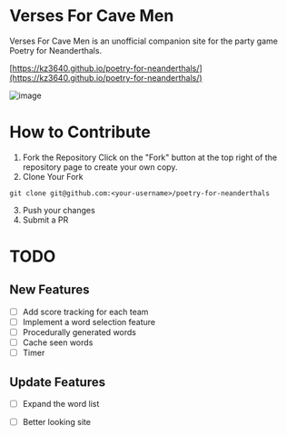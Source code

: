 # Verses For Cave Men

Verses For Cave Men is an unofficial companion site for the party game Poetry for Neanderthals.

[https://kz3640.github.io/poetry-for-neanderthals/](https://kz3640.github.io/poetry-for-neanderthals/)

![image](https://github.com/user-attachments/assets/c5346a96-2f13-4582-81e7-a1bec92ac0c9)

# How to Contribute
1. Fork the Repository
Click on the "Fork" button at the top right of the repository page to create your own copy.
2. Clone Your Fork
```
git clone git@github.com:<your-username>/poetry-for-neanderthals
```
3. Push your changes
4. Submit a PR

# TODO
## New Features
- [ ] Add score tracking for each team
- [ ] Implement a word selection feature
- [ ] Procedurally generated words
- [ ] Cache seen words
- [ ] Timer 
## Update Features
- [ ] Expand the word list
- [ ] Better looking site

      
